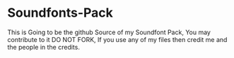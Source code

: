 # Soundfonts-Pack
This is Going to be the github Source of my Soundfont Pack,
You may contribute to it DO NOT FORK,
If you use any of my files then credit me and the people in the credits.
